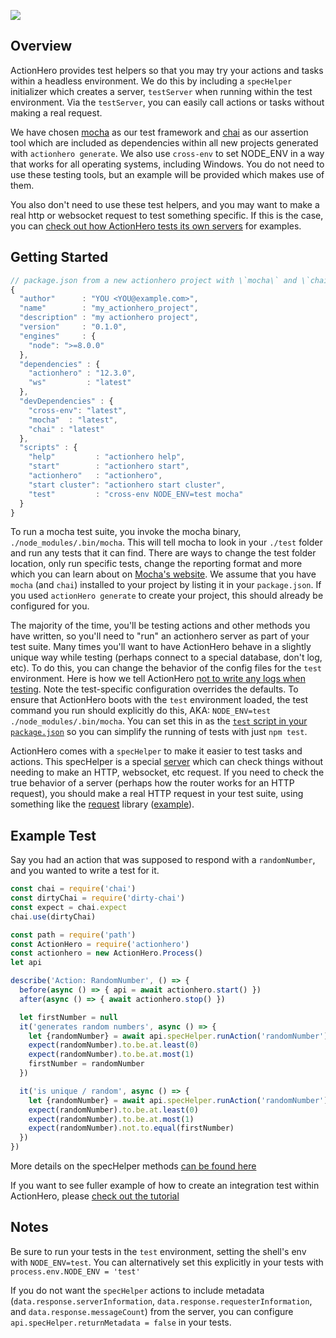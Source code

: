 ![](flying-man.svg)

## Overview

ActionHero provides test helpers so that you may try your actions and tasks within a headless environment. We do this by including a `specHelper` initializer which creates a server, `testServer` when running within the test environment. Via the `testServer`, you can easily call actions or tasks without making a real request.

We have chosen [mocha](http://mochajs.org/) as our test framework and [chai](http://chaijs.com/) as our assertion tool which are included as dependencies within all new projects generated with `actionhero generate`. We also use `cross-env` to set NODE_ENV in a way that works for all operating systems, including Windows. You do not need to use these testing tools, but an example will be provided which makes use of them.

You also don't need to use these test helpers, and you may want to make a real http or websocket request to test something specific. If this is the case, you can [check out how ActionHero tests its own servers](https://github.com/actionhero/actionhero/tree/master/test/servers) for examples.

## Getting Started

```js
// package.json from a new actionhero project with \`mocha\` and \`chai\` included
{
  "author"      : "YOU <YOU@example.com>",
  "name"        : "my_actionhero_project",
  "description" : "my actionhero project",
  "version"     : "0.1.0",
  "engines"     : {
    "node": ">=8.0.0"
  },
  "dependencies" : {
    "actionhero" : "12.3.0",
    "ws"         : "latest"
  },
  "devDependencies" : {
    "cross-env": "latest",
    "mocha"  : "latest",
    "chai" : "latest"
  },
  "scripts" : {
    "help"         : "actionhero help",
    "start"        : "actionhero start",
    "actionhero"   : "actionhero",
    "start cluster": "actionhero start cluster",
    "test"         : "cross-env NODE_ENV=test mocha"
  }
}
```

To run a mocha test suite, you invoke the mocha binary, `./node_modules/.bin/mocha`. This will tell mocha to look in your `./test` folder and run any tests that it can find. There are ways to change the test folder location, only run specific tests, change the reporting format and more which you can learn about on [Mocha's website](http://mochajs.org/). We assume that you have `mocha` (and `chai`) installed to your project by listing it in your `package.json`. If you used `actionHero generate` to create your project, this should already be configured for you.

The majority of the time, you'll be testing actions and other methods you have written, so you'll need to "run" an actionhero server as part of your test suite. Many times you'll want to have ActionHero behave in a slightly unique way while testing (perhaps connect to a special database, don't log, etc). To do this, you can change the behavior of the config files for the `test` environment. Here is how we tell ActionHero [not to write any logs when testing](https://github.com/actionhero/actionhero/blob/master/config/logger.js#L48-L54). Note the test-specific configuration overrides the defaults. To ensure that ActionHero boots with the `test` environment loaded, the test command you run should explicitly do this, AKA: `NODE_ENV=test ./node_modules/.bin/mocha`. You can set this in as the [`test` script in your `package.json`](https://github.com/actionhero/actionhero/blob/master/package.json#L63) so you can simplify the running of tests with just `npm test`.

ActionHero comes with a `specHelper` to make it easier to test tasks and actions. This specHelper is a special [server](/docs/core/#servers) which can check things without needing to make an HTTP, websocket, etc request. If you need to check the true behavior of a server (perhaps how the router works for an HTTP request), you should make a real HTTP request in your test suite, using something like the [request](https://github.com/request/request) library ([example](https://github.com/actionhero/actionhero/blob/master/test/servers/web.js#L178-L184)).

## Example Test

Say you had an action that was supposed to respond with a `randomNumber`, and you wanted to write a test for it.

```js
const chai = require('chai')
const dirtyChai = require('dirty-chai')
const expect = chai.expect
chai.use(dirtyChai)

const path = require('path')
const ActionHero = require('actionhero')
const actionhero = new ActionHero.Process()
let api

describe('Action: RandomNumber', () => {
  before(async () => { api = await actionhero.start() })
  after(async () => { await actionhero.stop() })

  let firstNumber = null
  it('generates random numbers', async () => {
    let {randomNumber} = await api.specHelper.runAction('randomNumber')
    expect(randomNumber).to.be.at.least(0)
    expect(randomNumber).to.be.at.most(1)
    firstNumber = randomNumber
  })

  it('is unique / random', async () => {
    let {randomNumber} = await api.specHelper.runAction('randomNumber')
    expect(randomNumber).to.be.at.least(0)
    expect(randomNumber).to.be.at.most(1)
    expect(randomNumber).not.to.equal(firstNumber)
  })
})
```

More details on the specHelper methods [can be found here](api.specHelper.html)

If you want to see fuller example of how to create an integration test within ActionHero, please [check out the tutorial](https://github.com/actionhero/actionhero-tutorial#testing)

## Notes

Be sure to run your tests in the `test` environment, setting the shell's env with `NODE_ENV=test`. You can alternatively set this explicitly in your tests with `process.env.NODE_ENV = 'test'`

If you do not want the `specHelper` actions to include metadata (`data.response.serverInformation`, `data.response.requesterInformation`, and `data.response.messageCount`) from the server, you can configure `api.specHelper.returnMetadata = false` in your tests.
